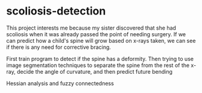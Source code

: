 # scoliosis-detection
This project interests me because my sister discovered that she had scoliosis when it was already passed the point of needing surgery. If we can predict how a child's spine will grow based on x-rays taken, we can see if there is any need for corrective bracing. 

First train program to detect if the spine has a deformity. Then trying to use image segmentation techniques to separate the spine from the rest of the x-ray, decide the angle of curvature, and then predict future bending


















Hessian analysis and fuzzy connectedness
